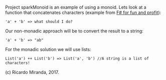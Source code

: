 Project sparkMonoid is an example of using a monoid. Lets look at a function that concatenates characters (example from [F# for fun and profit](https://fsharpforfunandprofit.com/posts/monoids-part3/ "F# for fun and profit")):

```
'a' + 'b' => what should I do?
```

Our non-monadic approach will be to convert the result to a string:

```
'a' + 'b' => "ab"
```

For the monadic solution we will use lists:

```
List('a') ++ List('b') => List('a', 'b') //A string is a list of characters!
```
(c) Ricardo Miranda, 2017.
